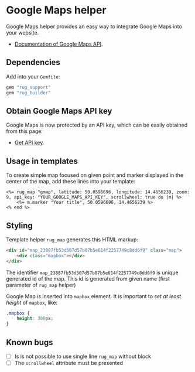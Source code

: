 # Google Maps helper

Google Maps helper provides an easy way to integrate Google Maps into your website.

- [Documentation of Google Maps API](https://developers.google.com/maps/documentation/javascript/tutorial).

## Dependencies

Add into your `Gemfile`:

```ruby
gem "rug_support"
gem "rug_builder"
```

## Obtain Google Maps API key

Google Maps is now protected by an API key, which can be easily obtained from this page:

- [Get API key](https://developers.google.com/maps/documentation/javascript/get-api-key).

## Usage in templates

To create simple map focused on given point and marker displayed in the center of
the map, add these lines into your template:

```erb
<%= rug_map "gmap", latitude: 50.0596696, longitude: 14.4656239, zoom: 9, api_key: "YOUR_GOOGLE_MAPS_API_KEY", scrollwheel: true do |m| %>
	<%= m.marker "Your title", 50.0596696, 14.4656239 %>
<% end %>
```

## Styling

Template helper `rug_map` generates this HTML markup:

```html
<div id="map_23887fb53d507d57b07b5e614f2257749c8dd6f9" class="map">
	<div class="mapbox"></div>
</div>
```

The identifier `map_23887fb53d507d57b07b5e614f2257749c8dd6f9` is unique generated id of the map. This id is generated
from given name (first parameter of `rug_map` helper)

Google Map is inserted into `mapbox` element. It is important to *set at least height* of
`mapbox`, like:

```css
.mapbox {
	height: 300px;
}
```

## Known bugs

- [ ] Is is not possible to use single line `rug_map` without block
- [ ] The `scrollwheel` attribute must be presented